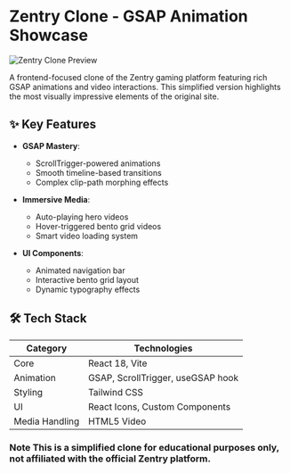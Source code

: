 # Zentry Clone - GSAP Animation Showcase

![Zentry Clone Preview](./public/preview.jpg)

A frontend-focused clone of the Zentry gaming platform featuring rich GSAP animations and video interactions. This simplified version highlights the most visually impressive elements of the original site.

## ✨ Key Features

- **GSAP Mastery**: 
  - ScrollTrigger-powered animations
  - Smooth timeline-based transitions
  - Complex clip-path morphing effects

- **Immersive Media**:
  - Auto-playing hero videos
  - Hover-triggered bento grid videos
  - Smart video loading system

- **UI Components**:
  - Animated navigation bar
  - Interactive bento grid layout
  - Dynamic typography effects

## 🛠 Tech Stack

| Category        | Technologies                          |
|-----------------|---------------------------------------|
| Core            | React 18, Vite                        |
| Animation       | GSAP, ScrollTrigger, useGSAP hook     |
| Styling         | Tailwind CSS                          |
| UI              | React Icons, Custom Components        |
| Media Handling  | HTML5 Video                           |

### Note This is a simplified clone for educational purposes only, not affiliated with the official Zentry platform.